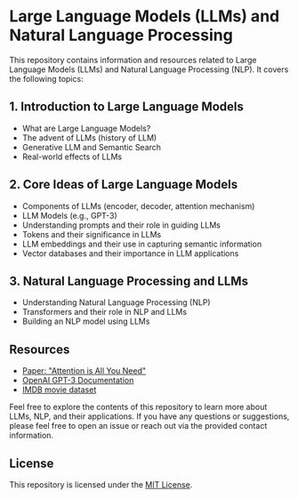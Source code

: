 # Large Language Models (LLMs) and Natural Language Processing

This repository contains information and resources related to Large Language Models (LLMs) and Natural Language Processing (NLP). It covers the following topics:

## 1. Introduction to Large Language Models

- What are Large Language Models?
- The advent of LLMs (history of LLM)
- Generative LLM and Semantic Search
- Real-world effects of LLMs

## 2. Core Ideas of Large Language Models

- Components of LLMs (encoder, decoder, attention mechanism)
- LLM Models (e.g., GPT-3)
- Understanding prompts and their role in guiding LLMs
- Tokens and their significance in LLMs
- LLM embeddings and their use in capturing semantic information
- Vector databases and their importance in LLM applications

## 3. Natural Language Processing and LLMs

- Understanding Natural Language Processing (NLP)
- Transformers and their role in NLP and LLMs
- Building an NLP model using LLMs

## Resources

- [Paper: "Attention is All You Need"](https://arxiv.org/abs/1706.03762)
- [OpenAI GPT-3 Documentation](https://platform.openai.com/docs/guides/gpt-3)
- [IMDB movie dataset](https://www.kaggle.com/c/word2vec-nlp-tutorial/data?ref=hackernoon.com)

Feel free to explore the contents of this repository to learn more about LLMs, NLP, and their applications. If you have any questions or suggestions, please feel free to open an issue or reach out via the provided contact information.

## License

This repository is licensed under the [MIT License](LICENSE).
